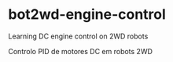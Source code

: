 # bot2wd-engine-control
Learning DC engine control on 2WD robots

Controlo PID de motores DC em robots 2WD



